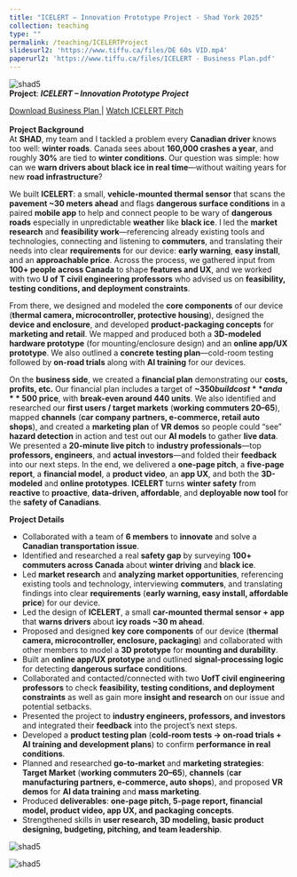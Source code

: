 ```yaml
---
title: "ICELERT – Innovation Prototype Project - Shad York 2025"
collection: teaching
type: ""
permalink: /teaching/ICELERTProject
slidesurl2: 'https://www.tiffu.ca/files/DE 60s VID.mp4'
paperurl2: 'https://www.tiffu.ca/files/ICELERT - Business Plan.pdf'
---
```

![shad5](https://www.tiffu.ca/images/shadproject1.png)
<br>**Project**: <i>**ICELERT – Innovation Prototype Project**</i>

<a href="https://www.tiffu.ca/files/ICELERT - Business Plan.pdf" target="_blank" rel="noopener noreferrer">Download Business Plan
</a> | <a href="https://www.tiffu.ca/files/DE 60s VID.mp4" target="_blank" rel="noopener noreferrer">Watch ICELERT Pitch</a>&nbsp;
<br><br>**Project Background**
<br>At **SHAD**, my team and I tackled a problem every **Canadian driver** knows too well: **winter roads**. Canada sees about **160,000 crashes a year**, and roughly **30%** are tied to **winter conditions**. Our question was simple: how can we **warn drivers about black ice in real time**—without waiting years for new **road infrastructure**?

We built **ICELERT**: a small, **vehicle-mounted thermal sensor** that scans the **pavement ~30 meters ahead** and flags **dangerous surface conditions** in a paired **mobile app** to help and connect people to be wary of **dangerous roads** especially in unpredictable **weather** like **black ice**. I led the **market research** and **feasibility work**—referencing already existing tools and technologies, connecting and listening to **commuters**, and translating their needs into clear **requirements** for our device: **early warning**, **easy install**, and an **approachable price**. Across the process, we gathered input from **100+ people across Canada** to shape **features and UX**, and we worked with two **U of T civil engineering professors** who advised us on **feasibility, testing conditions, and deployment constraints**.

From there, we designed and modeled the **core components** of our device (**thermal camera, microcontroller, protective housing**), designed the **device and enclosure**, and developed **product-packaging concepts** for **marketing and retail**. We mapped and produced both a **3D-modeled hardware prototype** (for mounting/enclosure design) and an **online app/UX prototype**. We also outlined a **concrete testing plan**—cold-room testing followed by **on-road trials** along with **AI training** for our devices.

On the **business side**, we created a **financial plan** demonstrating our **costs, profits, etc.** Our financial plan includes a target of **~$350 build cost** and a **~$500 price**, with **break-even around 440 units**. We also identified and researched our **first users / target markets** (**working commuters 20–65**), mapped **channels** (**car company partners, e-commerce, retail auto shops**), and created a **marketing plan** of **VR demos** so people could “see” **hazard detection** in action and test out our **AI models** to gather **live data**. We presented a **20-minute live pitch** to **industry professionals**—top **professors, engineers**, and **actual investors**—and folded their **feedback** into our next steps. In the end, we delivered a **one-page pitch**, a **five-page report**, a **financial model**, a **product video**, an **app UX**, and both the **3D-modeled** and **online prototypes**. **ICELERT** turns **winter safety** from **reactive** to **proactive**, **data-driven, affordable**, and **deployable now tool** for the **safety of Canadians**.

**Project Details**

* Collaborated with a team of **6 members** to **innovate** and solve a **Canadian transportation issue**.
* Identified and researched a real **safety gap** by surveying **100+ commuters across Canada** about **winter driving** and **black ice**.
* Led **market research** and **analyzing market opportunities**, referencing existing tools and technology, interviewing **commuters**, and translating findings into clear **requirements** (**early warning, easy install, affordable price**) for our device.
* Led the design of **ICELERT**, a small **car-mounted thermal sensor + app** that **warns drivers** about **icy roads ~30 m ahead**.
* Proposed and designed **key core components** of our device (**thermal camera, microcontroller, enclosure, packaging**) and collaborated with other members to model a **3D prototype** for **mounting and durability**.
* Built an **online app/UX prototype** and outlined **signal-processing logic** for detecting **dangerous surface conditions**.
* Collaborated and contacted/connected with two **UofT civil engineering professors** to check **feasibility, testing conditions, and deployment constraints** as well as gain more **insight and research** on our issue and potential setbacks.
* Presented the project to **industry engineers, professors, and investors** and integrated their **feedback** into the project’s next steps.
* Developed a **product testing plan** (**cold-room tests → on-road trials + AI training and development plans**) to confirm **performance in real conditions**.
* Planned and researched **go-to-market** and **marketing strategies**: **Target Market** (**working commuters 20–65**), **channels** (**car manufacturing partners, e-commerce, auto shops**), and proposed **VR demos** for **AI data training** and **mass marketing**.
* Produced **deliverables**: **one-page pitch, 5-page report, financial model, product video, app UX, and packaging concepts**.
* Strengthened skills in **user research, 3D modeling, basic product designing, budgeting, pitching, and team leadership**.

![shad5](https://www.tiffu.ca/images/shad5.jpg)

![shad5](https://www.tiffu.ca/images/shad3.jpeg)











